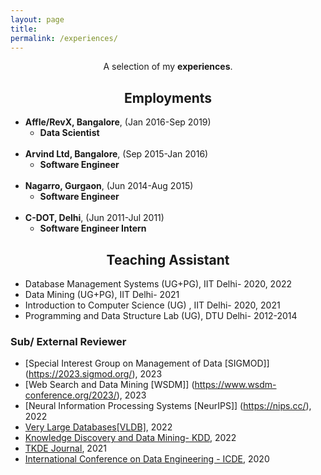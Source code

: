 ```yaml
---
layout: page
title: 
permalink: /experiences/
---
```


<p align="center">
A selection of my <b>experiences</b>.
</p>

## <center>Employments</center>

- **Affle/RevX, Bangalore**, (Jan 2016-Sep 2019)
  * **Data Scientist**
<br/><br/>
- **Arvind Ltd, Bangalore**, (Sep 2015-Jan 2016)
  * **Software Engineer**
<br/><br/>
- **Nagarro, Gurgaon**, (Jun 2014-Aug 2015)
  * **Software Engineer**
<br/><br/>
- **C-DOT, Delhi**, (Jun 2011-Jul 2011)
  * **Software Engineer Intern**


## <center>Teaching Assistant </center>

- Database Management Systems (UG+PG), IIT Delhi- 2020, 2022
- Data Mining (UG+PG), IIT Delhi- 2021
- Introduction to Computer Science (UG) , IIT Delhi- 2020, 2021
- Programming and Data Structure Lab (UG), DTU Delhi- 2012-2014


### Sub/ External Reviewer
- [Special Interest Group on Management of Data [SIGMOD]] (https://2023.sigmod.org/), 2023
- [Web Search and Data Mining [WSDM]] (https://www.wsdm-conference.org/2023/), 2023
- [Neural Information Processing Systems [NeurIPS]] (https://nips.cc/), 2022
- [Very Large Databases[VLDB]](http://www.vldb.org/), 2022
- [Knowledge Discovery and Data Mining- KDD](https://www.kdd.org/kdd2020/), 2022
- [TKDE Journal](https://ieeexplore.ieee.org/xpl/RecentIssue.jsp?punumber=69), 2021
- [International Conference on Data Engineering - ICDE](https://www.utdallas.edu/icde/), 2020
 

